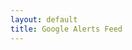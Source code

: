 ```yaml
---
layout: default
title: Google Alerts Feed
---
```

<div id="google-alerts-feed"></div>

<script>
  const googleAlertsFeedUrl = 'https://s5tvejj1hh.execute-api.us-east-1.amazonaws.com/therealrss3/rssFeedProxy';
  const googleAlertsFeedContainer = document.getElementById('google-alerts-feed');
  
  fetch(googleAlertsFeedUrl)
    .then(response => response.text())
    .then(data => {
      console.log('Raw data:', data); // Log raw data
      const parser = new DOMParser();
      const xml = parser.parseFromString(data, 'application/xml');
      const items = xml.querySelectorAll('entry');

      console.log('Parsed items:', items); // Log parsed items

      let html = '';
      items.forEach(item => {
        html += `
          <h2>${item.querySelector('title').textContent}</h2>
          <p>${item.querySelector('content').textContent}</p>
          <a href="${item.querySelector('link').getAttribute('href')}" target="_blank">Read More</a>
        `;
      });

      googleAlertsFeedContainer.innerHTML = html;
    })
    .catch(error => {
      console.error('Error fetching or parsing the data:', error); // Log any errors
    });
</script>